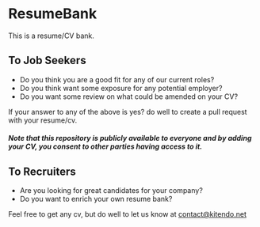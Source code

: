 # ResumeBank

This is a resume/CV bank.

## To Job Seekers
- Do you think you are a good fit for any of our current roles?     
- Do you think want some exposure for any potential employer?     
- Do you want some review on what could be amended on your CV?     

If your answer to any of the above is yes? do well to create a pull request with your resume/cv.


##### Note that this repository is publicly available to everyone and by adding your CV, you consent to other parties having access to it.


## To Recruiters
- Are you looking for great candidates for your company?    
- Do you want to enrich your own resume bank?     

Feel free to get any cv, but do well to let us know at contact@kitendo.net
